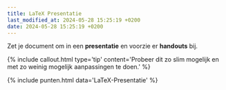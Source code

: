 ```yaml
---
title: LaTeX Presentatie
last_modified_at: 2024-05-28 15:25:19 +0200
date: 2024-05-28 15:25:19 +0200
---
```


Zet je document om in een **presentatie** en voorzie er **handouts** bij.

{% include callout.html type='tip' content='Probeer dit zo slim mogelijk en met zo weinig mogelijk aanpassingen te doen.' %}

{% include punten.html data='LaTeX-Presentatie' %}